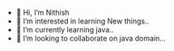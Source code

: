 - 👋 Hi, I’m Nithish
- 👀 I’m interested in learning New things..
- 🌱 I’m currently learning java..
- 💞️ I’m looking to collaborate on java domain...

<!---
nithish071/nithish071 is a ✨ special ✨ repository because its `README.md` (this file) appears on your GitHub profile.
You can click the Preview link to take a look at your changes.
--->

